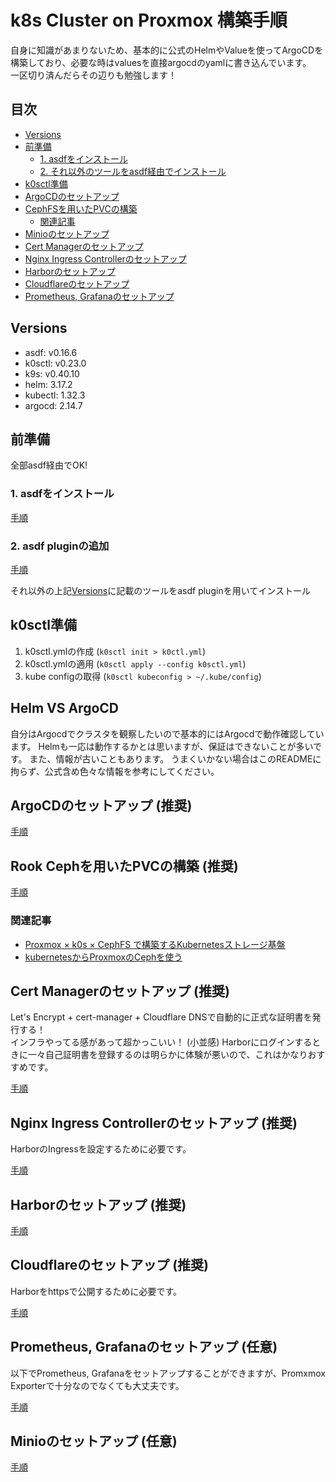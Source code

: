 # k8s Cluster on Proxmox 構築手順

自身に知識があまりないため、基本的に公式のHelmやValueを使ってArgoCDを構築しており、必要な時はvaluesを直接argocdのyamlに書き込んでいます。  
一区切り済んだらその辺りも勉強します！

## 目次

- [Versions](#versions)
- [前準備](#前準備)
  - [1. asdfをインストール](#1-asdfをインストール)
  - [2. それ以外のツールをasdf経由でインストール](#2-それ以外のツールをasdf経由でインストール)
- [k0sctl準備](#k0sctl準備)
- [ArgoCDのセットアップ](#argocdのセットアップ)
- [CephFSを用いたPVCの構築](#cephfsを用いたpvcの構築)
  - [関連記事](#関連記事)
- [Minioのセットアップ](#minioのセットアップ)
- [Cert Managerのセットアップ](#cert-managerのセットアップ)
- [Nginx Ingress Controllerのセットアップ](#nginx-ingress-controllerのセットアップ)
- [Harborのセットアップ](#harborのセットアップ)
- [Cloudflareのセットアップ](#cloudflareのセットアップ)
- [Prometheus, Grafanaのセットアップ](#prometheus-grafanaのセットアップ)

## Versions

- asdf: v0.16.6
- k0sctl: v0.23.0
- k9s: v0.40.10
- helm: 3.17.2
- kubectl: 1.32.3
- argocd: 2.14.7

## 前準備

全部asdf経由でOK!

### 1. asdfをインストール
  
[手順](docs/asdf/README.md)

### 2. asdf pluginの追加

[手順](docs/asdf/README.md)

それ以外の上記[Versions](#versions)に記載のツールをasdf pluginを用いてインストール


## k0sctl準備

1. k0sctl.ymlの作成 (`k0sctl init > k0ctl.yml`)
2. k0sctl.ymlの適用 (`k0sctl apply --config k0sctl.yml`)
3. kube configの取得 (`k0sctl kubeconfig > ~/.kube/config`)

## Helm VS ArgoCD

自分はArgocdでクラスタを観察したいので基本的にはArgocdで動作確認しています。
Helmも一応は動作するかとは思いますが、保証はできないことが多いです。
また、情報が古いこともあります。
うまくいかない場合はこのREADMEに拘らず、公式含め色々な情報を参考にしてください。

## ArgoCDのセットアップ (推奨)

[手順](docs/argocd/README.md)

## Rook Cephを用いたPVCの構築 (推奨)

[手順](docs/rook/README.md)

### 関連記事

- [Proxmox × k0s × CephFS で構築するKubernetesストレージ基盤](https://zenn.dev/aobaiwaki/articles/28ad58a3acaf24)
- [kubernetesからProxmoxのCephを使う](https://www.tunamaguro.dev/articles/20240318-kubernetes%E3%81%8B%E3%82%89Proxmox%E3%81%AECeph%E3%82%92%E4%BD%BF%E3%81%86/)

## Cert Managerのセットアップ (推奨)

Let's Encrypt + cert-manager + Cloudflare DNSで自動的に正式な証明書を発行する！  
インフラやってる感があって超かっこいい！ (小並感)
Harborにログインするときに一々自己証明書を登録するのは明らかに体験が悪いので、これはかなりおすすめです。

[手順](docs/cert-manager/README.md)

## Nginx Ingress Controllerのセットアップ (推奨)

HarborのIngressを設定するために必要です。

[手順](docs/nginx/README.md)

## Harborのセットアップ (推奨)

[手順](docs/harbor/README.md)

## Cloudflareのセットアップ (推奨)

Harborをhttpsで公開するために必要です。

[手順](docs/cloudflare/README.md)

## Prometheus, Grafanaのセットアップ (任意)

以下でPrometheus, Grafanaをセットアップすることができますが、Promxmox Exporterで十分なのでなくても大丈夫です。

[手順](docs/monitoring/README.md)

## Minioのセットアップ (任意)

[手順](docs/minio/README.md)

